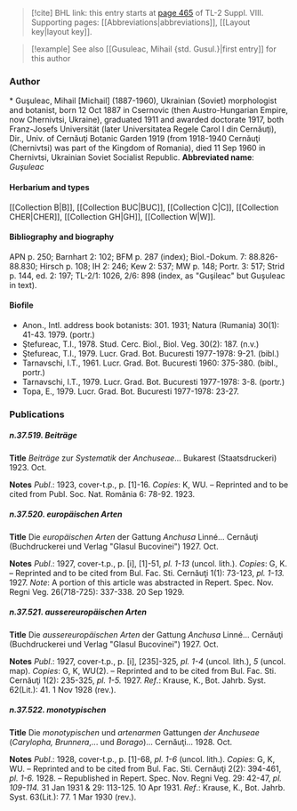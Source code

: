 > [!cite] BHL link: this entry starts at [page 465](https://www.biodiversitylibrary.org/page/33258943) of TL-2 Suppl. VIII.
> Supporting pages: [[Abbreviations|abbreviations]], [[Layout key|layout key]].

> [!example] See also [[Gusuleac, Mihail {std. Gusul.}|first entry]] for this author

### Author

\* Guşuleac, Mihail \[Michail\] (1887-1960), Ukrainian (Soviet) morphologist and botanist, born 12 Oct 1887 in Csernovic (then Austro-Hungarian Empire, now Chernivtsi, Ukraine), graduated 1911 and awarded doctorate 1917, both Franz-Josefs Universität (later Universitatea Regele Carol I din Cernăuţi), Dir., Univ. of Cernăuţi Botanic Garden 1919 (from 1918-1940 Cernăuţi (Chernivtsi) was part of the Kingdom of Romania), died 11 Sep 1960 in Chernivtsi, Ukrainian Soviet Socialist Republic. 
**Abbreviated name**: *Guşuleac*

#### Herbarium and types

[[Collection B|B]], [[Collection BUC|BUC]], [[Collection C|C]], [[Collection CHER|CHER]], [[Collection GH|GH]], [[Collection W|W]].

#### Bibliography and biography

APN p. 250; Barnhart 2: 102; BFM p. 287 (index); Biol.-Dokum. 7: 88.826-88.830; Hirsch p. 108; IH 2: 246; Kew 2: 537; MW p. 148; Portr. 3: 517; Strid p. 144, ed. 2: 197; TL-2/1: 1026, 2/6: 898 (index, as "Guşileac" but Guşuleac in text).

#### Biofile

- Anon., Intl. address book botanists: 301. 1931; Natura (Rumania) 30(1): 41-43. 1979. (portr.)
- Ştefureac, T.I., 1978. Stud. Cerc. Biol., Biol. Veg. 30(2): 187. (n.v.)
- Ştefureac, T.I., 1979. Lucr. Grad. Bot. Bucuresti 1977-1978: 9-21. (bibl.)
- Tarnavschi, I.T., 1961. Lucr. Grad. Bot. Bucuresti 1960: 375-380. (bibl., portr.)
- Tarnavschi, I.T., 1979. Lucr. Grad. Bot. Bucuresti 1977-1978: 3-8. (portr.)
- Topa, E., 1979. Lucr. Grad. Bot. Bucuresti 1977-1978: 23-27.

### Publications

##### n.37.519. Beiträge

**Title**
*Beiträge* zur *Systematik* der *Anchuseae*... Bukarest (Staatsdruckeri) 1923. Oct.

**Notes**
*Publ*.: 1923, cover-t.p., p. \[1\]-16. *Copies*: K, WU. – Reprinted and to be cited from Publ. Soc. Nat. România 6: 78-92. 1923.

##### n.37.520. europäischen Arten

**Title**
Die *europäischen Arten* der Gattung *Anchusa* Linné... Cernăuţi (Buchdruckerei und Verlag "Glasul Bucovinei") 1927. Oct.

**Notes**
*Publ*.: 1927, cover-t.p., p. \[i\], \[1\]-51, *pl. 1-13* (uncol. lith.). *Copies*: G, K. – Reprinted and to be cited from Bul. Fac. Sti. Cernăuţi 1(1): 73-123, *pl. 1-13.* 1927.
*Note*: A portion of this article was abstracted in Repert. Spec. Nov. Regni Veg. 26(718-725): 337-338. 20 Sep 1929.

##### n.37.521. aussereuropäischen Arten

**Title**
Die *aussereuropäischen Arten* der Gattung *Anchusa* Linné... Cernăuţi (Buchdruckerei und Verlag "Glasul Bucovinei") 1927. Oct.

**Notes**
*Publ*.: 1927, cover-t.p., p. \[i\], \[235\]-325, *pl. 1-4* (uncol. lith.), *5* (uncol. map). *Copies*: G, K, WU(2). – Reprinted and to be cited from Bul. Fac. Sti. Cernăuţi 1(2): 235-325, *pl. 1-5.* 1927.
*Ref*.: Krause, K., Bot. Jahrb. Syst. 62(Lit.): 41. 1 Nov 1928 (rev.).

##### n.37.522. monotypischen

**Title**
Die *monotypischen* und *artenarmen* Gattungen *der Anchuseae* (*Carylopha, Brunnera*,... und *Borago*)... Cernăuţi... 1928. Oct.

**Notes**
*Publ*.: 1928, cover-t.p., p. \[1\]-68, *pl. 1-6* (uncol. lith.). *Copies*: G, K, WU. – Reprinted and to be cited from Bul. Fac. Sti. Cernăuţi 2(2): 394-461, *pl. 1-6.* 1928. – Republished in Repert. Spec. Nov. Regni Veg. 29: 42-47, *pl. 109-114.* 31 Jan 1931 & 29: 113-125. 10 Apr 1931.
*Ref*.: Krause, K., Bot. Jahrb. Syst. 63(Lit.): 77. 1 Mar 1930 (rev.).

